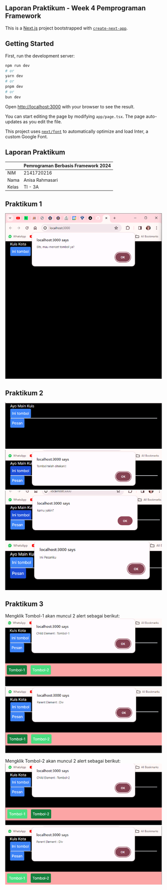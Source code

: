 ## Laporan Praktikum - Week 4 Pemprograman Framework

This is a [Next.js](https://nextjs.org/) project bootstrapped with [`create-next-app`](https://github.com/vercel/next.js/tree/canary/packages/create-next-app).

## Getting Started

First, run the development server:

```bash
npm run dev
# or
yarn dev
# or
pnpm dev
# or
bun dev
```

Open [http://localhost:3000](http://localhost:3000) with your browser to see the result.

You can start editing the page by modifying `app/page.tsx`. The page auto-updates as you edit the file.

This project uses [`next/font`](https://nextjs.org/docs/basic-features/font-optimization) to automatically optimize and load Inter, a custom Google Font.

## Laporan Praktikum

|  | Pemrograman Berbasis Framework 2024 |
|--|--|
| NIM |  2141720216|
| Nama |  Anisa Rahmasari |
| Kelas | TI - 3A |

## Praktikum 1
![alt text](asset-report/01.png)

## Praktikum 2
![alt text](asset-report/02.png)
![alt text](asset-report/02-a.png)
![alt text](asset-report/02-b.png)
![alt text](asset-report/02-c.png)

## Praktikum 3
Mengklik Tombol-1 akan muncul 2 alert sebagai berikut:
![alt text](asset-report/03-a.png)
![alt text](asset-report/03-b.png)


Mengklik Tombol-2 akan muncul 2 alert sebagai berikut:
![alt text](asset-report/03-c.png)
![alt text](asset-report/03-d.png)
